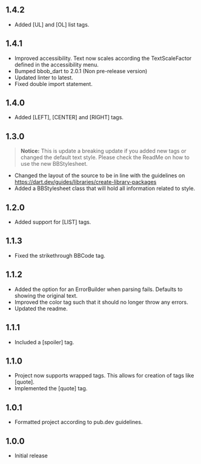 ## 1.4.2
* Added \[UL] and \[OL] list tags. 

## 1.4.1
* Improved accessibility. Text now scales according the TextScaleFactor defined in the accessibility menu.
* Bumped bbob_dart to 2.0.1 (Non pre-release version)
* Updated linter to latest.
* Fixed double import statement.

## 1.4.0
* Added \[LEFT], \[CENTER] and \[RIGHT] tags.

## 1.3.0
> **Notice:** This is update a breaking update if you added new tags or changed the default text style.
> Please check the ReadMe on how to use the new BBStylesheet.

* Changed the layout of the source to be in line with the guidelines on https://dart.dev/guides/libraries/create-library-packages
* Added a BBStylesheet class that will hold all information related to style.

## 1.2.0
* Added support for \[LIST] tags.

## 1.1.3
* Fixed the strikethrough BBCode tag.

## 1.1.2
* Added the option for an ErrorBuilder when parsing fails. Defaults to showing the original text.
* Improved the color tag such that it should no longer throw any errors.
* Updated the readme.

## 1.1.1
* Included a \[spoiler] tag.

## 1.1.0
* Project now supports wrapped tags. This allows for creation of tags like \[quote].
* Implemented the \[quote] tag.

## 1.0.1
* Formatted project according to pub.dev guidelines.

## 1.0.0

* Initial release
